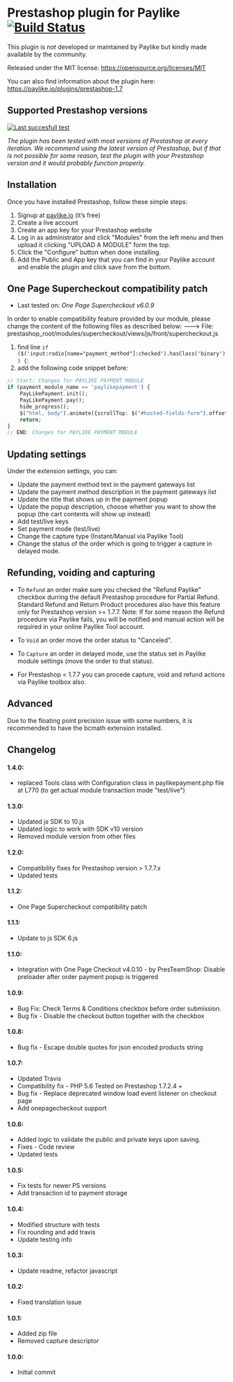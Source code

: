# Prestashop plugin for Paylike [![Build Status](https://travis-ci.org/paylike/plugin-prestashop-1.7.svg?branch=master)](https://travis-ci.org/paylike/plugin-prestashop-1.7)

This plugin is *not* developed or maintained by Paylike but kindly made
available by the community.

Released under the MIT license: https://opensource.org/licenses/MIT

You can also find information about the plugin here: https://paylike.io/plugins/prestashop-1.7

## Supported Prestashop versions
[![Last succesfull test](https://log.derikon.ro/api/v1/log/read?tag=prestashop17&view=svg&label=Prestashop&key=ecommerce&background=011638)](https://log.derikon.ro/api/v1/log/read?tag=prestashop17&view=html)

*The plugin has been tested with most versions of Prestashop at every iteration. We recommend using the latest version of Prestashop, but if that is not possible for some reason, test the plugin with your Prestashop version and it would probably function properly.*



## Installation
Once you have installed Prestashop, follow these simple steps:
1. Signup at [paylike.io](https://paylike.io) (it’s free)
1. Create a live account
1. Create an app key for your Prestashop website
1. Log in as administrator and click "Modules" from the left menu and then upload it clicking "UPLOAD A MODULE" form the top.
2. Click the "Configure" button when done installing.
3. Add the Public and App key that you can find in your Paylike account and enable the plugin and click save from the bottom.


## One Page Supercheckout compatibility patch
* Last tested on: *One Page Supercheckout v6.0.9*

In order to enable compatibility feature provided by our module, please change the content of the following files as described below:
---> File: prestashop_root/modules/supercheckout/views/js/front/supercheckout.js
1. find line `if ($('input:radio[name="payment_method"]:checked').hasClass('binary')) {`:
2. add the following code snippet before:
```php
// Start: Changes for PAYLIKE PAYMENT MODULE
if (payment_module_name == 'paylikepayment') {
    PayLikePayment.init();
    PayLikePayment.pay();
    hide_progress();
    $("html, body").animate({scrollTop: $("#hosted-fields-form").offset().top}, "fast");
    return;
}
// END: Changes for PAYLIKE PAYMENT MODULE
```

## Updating settings
Under the extension settings, you can:
 * Update the payment method text in the payment gateways list
 * Update the payment method description in the payment gateways list
 * Update the title that shows up in the payment popup
 * Update the popup description, choose whether you want to show the popup  (the cart contents will show up instead)
 * Add test/live keys
 * Set payment mode (test/live)
 * Change the capture type (Instant/Manual via Paylike Tool)
 * Change the status of the order which is going to trigger a capture in delayed mode.


 ## Refunding, voiding and capturing
 * To `Refund` an order make sure you checked the "Refund Paylike" checkbox durring the default Prestashop procedure for Partial Refund. Standard Refund and Return Product procedures also have this feature only for Prestashop version >= 1.7.7.
 Note: If for some reason the Refund procedure via Paylike fails, you will be notified and manual action will be required in your online Paylike Tool account.
 * To `Void` an order move the order status to "Canceled".
 * To `Capture` an order in delayed mode, use the status set in Paylike module settings (move the order to that status).

 * For Prestashop < 1.7.7 you can procede capture, void and refund actions via Paylike toolbox also.

 ## Advanced
 Due to the floating point precision issue with some numbers, it is recommended to have the bcmath extension installed.

 ## Changelog

#### 1.4.0:
- replaced Tools class with Configuration class in paylikepayment.php file at L770 (to get actual module transaction mode "test/live")

#### 1.3.0:
- Updated js SDK to 10.js
- Updated logic to work with SDK v10 version
- Removed module version from other files

#### 1.2.0:
- Compatibility fixes for Prestashop version > 1.7.7.x
- Updated tests

#### 1.1.2:
- One Page Supercheckout compatibility patch

#### 1.1.1:
- Update to js SDK 6.js

#### 1.1.0:
- Integration with One Page Checkout v4.0.10 - by PresTeamShop: Disable preloader after order payment popup is triggered

#### 1.0.9:
- Bug Fix: Check Terms & Conditions checkbox before order submission.
- Bug fix - Disable the checkout button together with the checkbox

#### 1.0.8:
- Bug fix - Escape double quotes for json encoded products string

#### 1.0.7:
- Updated Travis
- Compatibility fix - PHP 5.6 Tested on Prestashop 1.7.2.4 +
- Bug fix - Replace deprecated window load event listener on checkout page
- Add onepagecheckout support

#### 1.0.6:
- Added logic to validate the public and private keys upon saving.
- Fixes - Code review
- Updated tests

#### 1.0.5:
- Fix tests for newer PS versions
- Add transaction id to payment storage

#### 1.0.4:
- Modified structure with tests
- Fix rounding and add travis
- Update testing info

#### 1.0.3:
- Update readme, refactor javascript

#### 1.0.2:
- Fixed translation issue

#### 1.0.1:
- Added zip file
- Removed capture descriptor

#### 1.0.0:
- Initial commit
